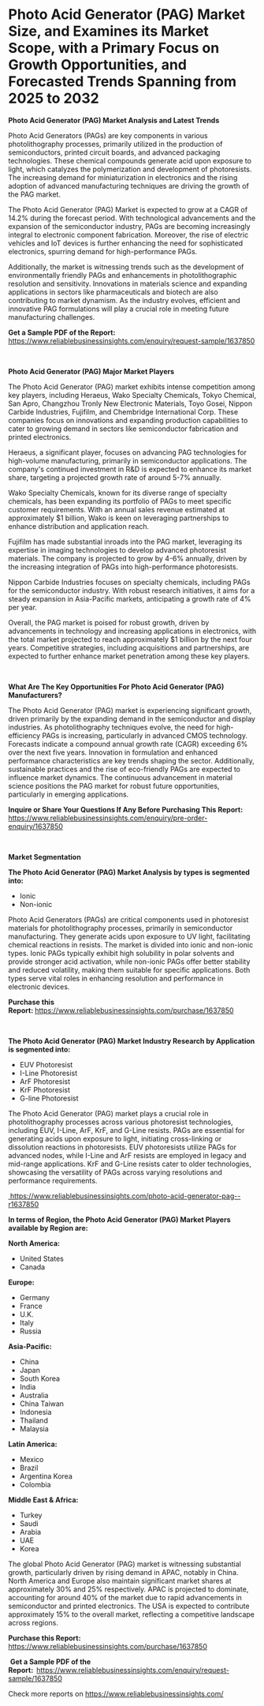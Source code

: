 <p><h1>Photo Acid Generator (PAG) Market Size, and Examines its Market Scope, with a Primary Focus on Growth Opportunities, and Forecasted Trends Spanning from 2025 to 2032</h1></p><p><strong>Photo Acid Generator (PAG) Market Analysis and Latest Trends</strong></p>
<p><p>Photo Acid Generators (PAGs) are key components in various photolithography processes, primarily utilized in the production of semiconductors, printed circuit boards, and advanced packaging technologies. These chemical compounds generate acid upon exposure to light, which catalyzes the polymerization and development of photoresists. The increasing demand for miniaturization in electronics and the rising adoption of advanced manufacturing techniques are driving the growth of the PAG market.</p><p>The Photo Acid Generator (PAG) Market is expected to grow at a CAGR of 14.2% during the forecast period. With technological advancements and the expansion of the semiconductor industry, PAGs are becoming increasingly integral to electronic component fabrication. Moreover, the rise of electric vehicles and IoT devices is further enhancing the need for sophisticated electronics, spurring demand for high-performance PAGs. </p><p>Additionally, the market is witnessing trends such as the development of environmentally friendly PAGs and enhancements in photolithographic resolution and sensitivity. Innovations in materials science and expanding applications in sectors like pharmaceuticals and biotech are also contributing to market dynamism. As the industry evolves, efficient and innovative PAG formulations will play a crucial role in meeting future manufacturing challenges.</p></p>
<p><strong>Get a Sample PDF of the Report:&nbsp;</strong> <a href="https://www.reliablebusinessinsights.com/enquiry/request-sample/1637850?utm_campaign=2757&utm_medium=2&utm_source=Github&utm_content=ia&utm_term=02042025&utm_id=photo-acid-generator-pag">https://www.reliablebusinessinsights.com/enquiry/request-sample/1637850</a></p>
<p>&nbsp;</p>
<p><strong>Photo Acid Generator (PAG) Major Market Players</strong></p>
<p><p>The Photo Acid Generator (PAG) market exhibits intense competition among key players, including Heraeus, Wako Specialty Chemicals, Tokyo Chemical, San Apro, Changzhou Tronly New Electronic Materials, Toyo Gosei, Nippon Carbide Industries, Fujifilm, and Chembridge International Corp. These companies focus on innovations and expanding production capabilities to cater to growing demand in sectors like semiconductor fabrication and printed electronics.</p><p>Heraeus, a significant player, focuses on advancing PAG technologies for high-volume manufacturing, primarily in semiconductor applications. The company's continued investment in R&D is expected to enhance its market share, targeting a projected growth rate of around 5-7% annually.</p><p>Wako Specialty Chemicals, known for its diverse range of specialty chemicals, has been expanding its portfolio of PAGs to meet specific customer requirements. With an annual sales revenue estimated at approximately $1 billion, Wako is keen on leveraging partnerships to enhance distribution and application reach.</p><p>Fujifilm has made substantial inroads into the PAG market, leveraging its expertise in imaging technologies to develop advanced photoresist materials. The company is projected to grow by 4-6% annually, driven by the increasing integration of PAGs into high-performance photoresists.</p><p>Nippon Carbide Industries focuses on specialty chemicals, including PAGs for the semiconductor industry. With robust research initiatives, it aims for a steady expansion in Asia-Pacific markets, anticipating a growth rate of 4% per year.</p><p>Overall, the PAG market is poised for robust growth, driven by advancements in technology and increasing applications in electronics, with the total market projected to reach approximately $1 billion by the next four years. Competitive strategies, including acquisitions and partnerships, are expected to further enhance market penetration among these key players.</p></p>
<p>&nbsp;</p>
<p><strong>What Are The Key Opportunities For Photo Acid Generator (PAG) Manufacturers?</strong></p>
<p><p>The Photo Acid Generator (PAG) market is experiencing significant growth, driven primarily by the expanding demand in the semiconductor and display industries. As photolithography techniques evolve, the need for high-efficiency PAGs is increasing, particularly in advanced CMOS technology. Forecasts indicate a compound annual growth rate (CAGR) exceeding 6% over the next five years. Innovation in formulation and enhanced performance characteristics are key trends shaping the sector. Additionally, sustainable practices and the rise of eco-friendly PAGs are expected to influence market dynamics. The continuous advancement in material science positions the PAG market for robust future opportunities, particularly in emerging applications.</p></p>
<p><strong>Inquire or Share Your Questions If Any Before Purchasing This Report:</strong> <a href="https://www.reliablebusinessinsights.com/enquiry/pre-order-enquiry/1637850?utm_campaign=2757&utm_medium=2&utm_source=Github&utm_content=ia&utm_term=02042025&utm_id=photo-acid-generator-pag">https://www.reliablebusinessinsights.com/enquiry/pre-order-enquiry/1637850</a></p>
<p>&nbsp;</p>
<p><strong>Market Segmentation</strong></p>
<p><strong>The Photo Acid Generator (PAG) Market Analysis by types is segmented into:</strong></p>
<p><ul><li>Ionic</li><li>Non-ionic</li></ul></p>
<p><p>Photo Acid Generators (PAGs) are critical components used in photoresist materials for photolithography processes, primarily in semiconductor manufacturing. They generate acids upon exposure to UV light, facilitating chemical reactions in resists. The market is divided into ionic and non-ionic types. Ionic PAGs typically exhibit high solubility in polar solvents and provide stronger acid activation, while non-ionic PAGs offer better stability and reduced volatility, making them suitable for specific applications. Both types serve vital roles in enhancing resolution and performance in electronic devices.</p></p>
<p><strong>Purchase this Report:&nbsp;</strong><a href="https://www.reliablebusinessinsights.com/purchase/1637850?utm_campaign=2757&utm_medium=2&utm_source=Github&utm_content=ia&utm_term=02042025&utm_id=photo-acid-generator-pag">https://www.reliablebusinessinsights.com/purchase/1637850</a></p>
<p>&nbsp;</p>
<p><strong>The Photo Acid Generator (PAG) Market Industry Research by Application is segmented into:</strong></p>
<p><ul><li>EUV Photoresist</li><li>I-Line Photoresist</li><li>ArF Photoresist</li><li>KrF Photoresist</li><li>G-line Photoresist</li></ul></p>
<p><p>The Photo Acid Generator (PAG) market plays a crucial role in photolithography processes across various photoresist technologies, including EUV, I-Line, ArF, KrF, and G-Line resists. PAGs are essential for generating acids upon exposure to light, initiating cross-linking or dissolution reactions in photoresists. EUV photoresists utilize PAGs for advanced nodes, while I-Line and ArF resists are employed in legacy and mid-range applications. KrF and G-Line resists cater to older technologies, showcasing the versatility of PAGs across varying resolutions and performance requirements.</p></p>
<p><a href="https://www.reliablebusinessinsights.com/photo-acid-generator-pag--r1637850?utm_campaign=2757&utm_medium=2&utm_source=Github&utm_content=ia&utm_term=02042025&utm_id=photo-acid-generator-pag">&nbsp;https://www.reliablebusinessinsights.com/photo-acid-generator-pag--r1637850</a></p>
<p><strong>In terms of Region, the Photo Acid Generator (PAG) Market Players available by Region are:</strong></p>
<p>
    <p> <strong> North America: </strong>
        <ul>
            <li>United States</li>
            <li>Canada</li>
        </ul>
        </p> 
    <p> <strong> Europe: </strong>
        <ul>
            <li>Germany</li>
            <li>France</li>
            <li>U.K.</li>
            <li>Italy</li>
            <li>Russia</li>
        </ul>
        </p> 
    <p> <strong> Asia-Pacific: </strong>
        <ul>
            <li>China</li>
            <li>Japan</li>
            <li>South Korea</li>
            <li>India</li>
            <li>Australia</li>
            <li>China Taiwan</li>
            <li>Indonesia</li>
            <li>Thailand</li>
            <li>Malaysia</li>
        </ul>
        </p> 
    <p> <strong> Latin America: </strong>
        <ul>
            <li>Mexico</li>
            <li>Brazil</li>
            <li>Argentina Korea</li>
            <li>Colombia</li>
        </ul>
        </p> 
    <p> <strong> Middle East & Africa: </strong>
        <ul>
            <li>Turkey</li>
            <li>Saudi</li>
            <li>Arabia</li>
            <li>UAE</li>
            <li>Korea</li>
        </ul>
    </p>
    </p>
<p><p>The global Photo Acid Generator (PAG) market is witnessing substantial growth, particularly driven by rising demand in APAC, notably in China. North America and Europe also maintain significant market shares at approximately 30% and 25% respectively. APAC is projected to dominate, accounting for around 40% of the market due to rapid advancements in semiconductor and printed electronics. The USA is expected to contribute approximately 15% to the overall market, reflecting a competitive landscape across regions.</p></p>
<p><strong>Purchase this Report: </strong><a href="https://www.reliablebusinessinsights.com/purchase/1637850?utm_campaign=2757&utm_medium=2&utm_source=Github&utm_content=ia&utm_term=02042025&utm_id=photo-acid-generator-pag">https://www.reliablebusinessinsights.com/purchase/1637850</a></p>
<p>&nbsp;<strong>Get a Sample PDF of the Report:&nbsp;&nbsp;</strong><a href="https://www.reliablebusinessinsights.com/enquiry/request-sample/1637850?utm_campaign=2757&utm_medium=2&utm_source=Github&utm_content=ia&utm_term=02042025&utm_id=photo-acid-generator-pag">https://www.reliablebusinessinsights.com/enquiry/request-sample/1637850</a></p>
<p><strong></strong></p>
<p>Check more reports on <a href="https://www.reliablebusinessinsights.com/?utm_campaign=2757&utm_medium=2&utm_source=Github&utm_content=ia&utm_term=02042025&utm_id=photo-acid-generator-pag">https://www.reliablebusinessinsights.com/</a></p>